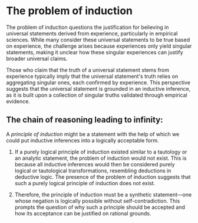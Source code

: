 # The problem of induction
The problem of induction questions the justification for believing in universal statements derived from experience, particularly in empirical sciences. While many consider these universal statements to be true based on experience, the challenge arises because experiences only yield singular statements, making it unclear how these singular experiences can justify broader universal claims.

Those who claim that the truth of a universal statement stems from experience typically imply that the universal statement's truth relies on aggregating singular ones, each confirmed by experience. This perspective suggests that the universal statement is grounded in an inductive inference, as it is built upon a collection of singular truths validated through empirical evidence.

## The chain of reasoning leading to infinity:
A <i>principle of induction</i> might be a statement with the help of which we could put inductive inferences into a logically acceptable form.

1. If a purely logical principle of induction existed similar to a tautology or an analytic statement, the problem of induction would not exist. This is because all inductive inferences would then be considered purely logical or tautological transformations, resembling deductions in deductive logic. The presence of the problem of induction suggests that such a purely logical principle of induction does not exist.

2. Therefore, the principle of induction must be a synthetic statement—one whose negation is logically possible without self-contradiction. This prompts the question of why such a principle should be accepted and how its acceptance can be justified on rational grounds.
